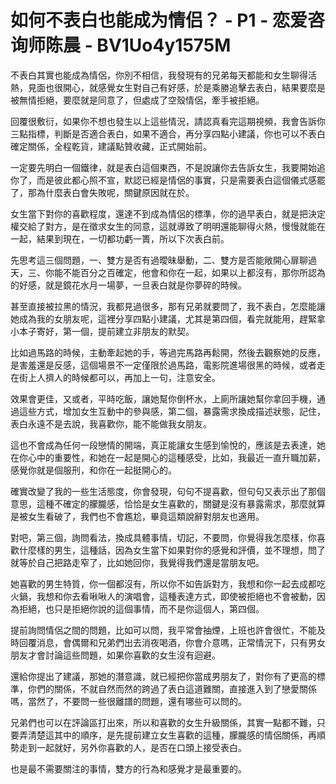 # 如何不表白也能成为情侣？ - P1 - 恋爱咨询师陈晨 - BV1Uo4y1575M

不表白其實也能成為情侶，你別不相信，我發現有的兄弟每天都能和女生聊得活熱，見面也很開心，就感覺女生對自己有好感，於是乘勝追擊去表白，結果要麼是被無情拒絕，要麼就是同意了，但處成了空殼情侶，牽手被拒絕。

回覆很敷衍，如果你不想也發生以上這些情況，請認真看完這期視頻，我會告訴你三點指標，判斷是否適合表白，如果不適合，再分享四點小建議，你也可以不表白確定關係，全程乾貨，建議點贊收藏，正式開始前。

一定要先明白一個鐵律，就是表白這個東西，不是說讓你去告訴女生，我要開始追你了，而是彼此都心照不宣，默認已經是情侶的事實，只是需要表白這個儀式感罷了，那為什麼表白會失敗呢，關鍵原因就在於。

女生當下對你的喜歡程度，還達不到成為情侶的標準，你的過早表白，就是把決定權交給了對方，是在徵求女生的同意，這就導致了明明還能聊得火熱，慢慢就能在一起，結果到現在，一切都功虧一簣，所以下次表白前。

先思考這三個問題，一、雙方是否有過曖昧舉動，二、雙方是否能敞開心扉聊過天，三、你能不能百分之百確定，他會和你在一起，如果以上都沒有，那你所認為的好感，就是鏡花水月一場夢，一旦表白就是你夢碎的時候。

甚至直接被拉黑的情況，我都見過很多，那有兄弟就要問了，我不表白，怎麼能讓她成為我的女朋友呢，這裡分享四點小建議，尤其是第四個，看完就能用，趕緊拿小本子寄好，第一個，提前建立非朋友的默契。

比如過馬路的時候，主動牽起她的手，等過完馬路再鬆開，然後去觀察她的反應，是害羞還是反感，這個場景不一定僅限於過馬路，電影院進場很黑的時候，或者走在街上人擠人的時候都可以，再加上一句，注意安全。

效果會更佳，又或者，平時吃飯，讓她幫你倒杯水，上廁所讓她幫你拿回手機，通過這些方式，增加女生互動中的參與感，第二個，暴露需求換成描述狀態，記住，表白永遠不是去說，我喜歡你，能不能做我女朋友。

這也不會成為任何一段戀情的開端，真正能讓女生感到愉悅的，應該是去表達，她在你心中的重要性，和她在一起是開心的這種感受，比如，我最近一直升職加薪，感覺你就是個服刑，和你在一起挺開心的。

確實改變了我的一些生活態度，你會發現，句句不提喜歡，但句句又表示出了那個意思，這種不確定的朦朧感，恰恰是女生喜歡的，關鍵是沒有暴露需求，那麼就算是被女生看破了，我們也不會尷尬，畢竟這類說辭對朋友也適用。

對吧，第三個，詢問看法，換成具體事情，切記，不要問，你覺得我怎麼樣，你喜歡什麼樣的男生，這種話，因為女生當下如果對你的感覺和評價，並不理想，問了就等於自己把路走窄了，比如她回你，我覺得我們還是當朋友吧。

她喜歡的男生特質，你一個都沒有，所以你不如告訴對方，我想和你一起去成都吃火鍋，我想和你去看啾啾人的演唱會，這種表達方式，即使被拒絕也不會被動，因為拒絕，也只是拒絕你說的這個事情，而不是你這個人，第四個。

提前詢問情侶之間的問題，比如可以問，我平常會抽煙，上班也許會很忙，不能及時回覆消息，會偶爾和兄弟們出去消夜喝酒，你會介意嗎，正常情況下，只有男女朋友才會討論這些問題，如果你喜歡的女生沒有迴避。

還給你提出了建議，那她的潛意識，就已經把你當成男朋友了，對你有了更高的標準，你們的關係，不就自然而然的跨過了表白這道難關，直接進入到了戀愛關係嗎，當然了，不要問一些很離譜的問題，還有哪些可以問的。

兄弟們也可以在評論區打出來，所以和喜歡的女生升級關係，其實一點都不難，只要弄清楚這其中的順序，是先提前建立女生喜歡的這種，朦朧感的情侶關係，再順勢走到一起就好，另外你喜歡的人，是否在口頭上接受表白。

也是最不需要關注的事情，雙方的行為和感覺才是最重要的。